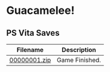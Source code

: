 # Guacamelee!

## PS Vita Saves

| Filename | Description |
|----------|-------------|
| [00000001.zip](00000001.zip) | Game Finished.  |
